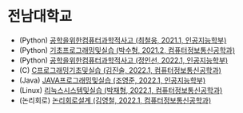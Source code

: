 # 전남대학교

* (Python) [공학을위한컴퓨터과학적사고 (최철웅, 2021.1, 인공지능학부)](./python-ai-basic-choi-2021/)
* (Python) [기초프로그래밍및실습 (박수형, 2021.2, 컴퓨터정보통신공학과)](./python-ce-park-2021-2/)
* (Python) [공학을위한컴퓨터과학적사고 (정인선, 2022.1, 인공지능학부)](./python-ai-basic-jeong-2022-1/)
* (C) [C프로그래밍기초및실습 (김진술, 2022.1, 컴퓨터정보통신공학과)](./c-ce-basic-kim-2022-1)
* (Java) [JAVA프로그래밍및실습 (조영준, 2022.1, 인공지능학부)](./java-ai-basic-jho-2022/)
* (Linux) [리눅스시스템및실습 (박재형, 2022.1, 컴퓨터정보통신공학과)](./linux-ce-park-2022/)
* (논리회로) [논리회로설계 (김영철, 2022.1, 컴퓨터정보통신공학과)](./logicdesign-ce-kim-2022-1/)